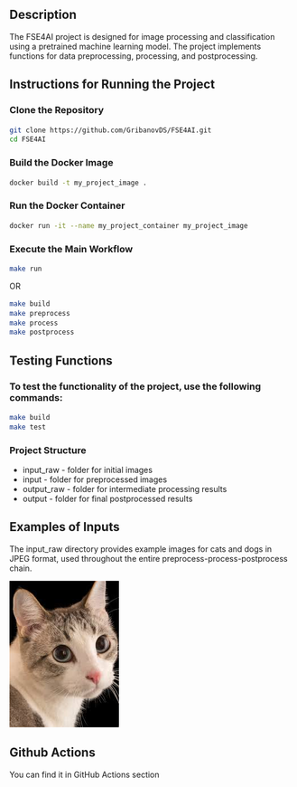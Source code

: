 ## Description

The FSE4AI project is designed for image processing and classification using a pretrained machine learning model. The project implements functions for data preprocessing, processing, and postprocessing.

## Instructions for Running the Project

### Clone the Repository
```bash
git clone https://github.com/GribanovDS/FSE4AI.git
cd FSE4AI
```

### Build the Docker Image
```bash
docker build -t my_project_image .
```

### Run the Docker Container
```bash
docker run -it --name my_project_container my_project_image
```

### Execute the Main Workflow
```bash
make run
```
OR
```bash
make build
make preprocess
make process
make postprocess
```
## Testing Functions

### To test the functionality of the project, use the following commands:
```bash
make build
make test
```

### Project Structure

- input_raw - folder for initial images
- input - folder for preprocessed images
- output_raw - folder for intermediate processing results
- output - folder for final postprocessed results

## Examples of Inputs

The input_raw directory provides example images for cats and dogs in JPEG format, used throughout the entire preprocess-process-postprocess chain.

![Image_input](https://github.com/GribanovDS/FSE4AI/blob/main/input_raw/Cat1.jpeg)

## Github Actions

You can find it in GitHub Actions section



